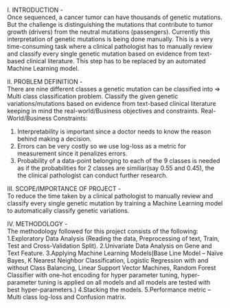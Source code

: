 I.	 INTRODUCTION  -  
Once sequenced, a cancer tumor can have thousands of genetic mutations. But the challenge is distinguishing the mutations that contribute to tumor growth (drivers) from the neutral mutations (passengers). Currently this interpretation of genetic mutations is being done manually. This is a very time-consuming task where a clinical pathologist has to manually review and classify every single genetic mutation based on evidence from text-based clinical literature. This step has to be replaced by an automated Machine Learning model.

II. PROBLEM DEFINITION  -  
There are nine different classes a genetic mutation can be classified into => Multi class classification problem. Classify the given genetic variations/mutations based on evidence from text-based clinical literature keeping in mind the real-world/Business objectives and constraints. 
Real-World/Business Constraints:
 1. Interpretability is important since a doctor needs to know the reason behind making a decision.
 2. Errors can be very costly so we use log-loss as a metric for measurement since it penalizes errors.
 3. Probability of a data-point belonging to each of the 9 classes is needed as if the probabilities for 2 classes are similiar(say 0.55       and 0.45), the the clinical pathologist can conduct further research.
 
III. SCOPE/IMPORTANCE OF PROJECT  -  
To reduce the time taken by a clinical pathologist to manually review and classify every single genetic mutation by training a Machine Learning model to automatically classify genetic variations. 

IV. METHODOLOGY  -  
The methodology followed for this project consists of the following:
1.Exploratory Data Analysis (Reading the data, Preprocessing of text, Train, Test and Cross-Validation Split).
2.Univariate Data Analysis on Gene and Text Feature.
3.Applying Machine Learning Models(Base Line Model – Naïve Bayes, K Nearest Neighbor Classification, Logistic Regression with and without   Class Balancing, Linear Support Vector Machines, Random Forest Classifier with one-hot encoding for hyper parameter tuning,  hyper-       parameter tuning is applied on all models and  all models are tested with best hyper-parameters.)
4.Stacking the models.
5.Performance metric – Multi class log-loss and Confusion matrix.
